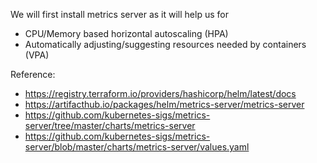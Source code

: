 We will first install metrics server as it will help us for
- CPU/Memory based horizontal autoscaling (HPA)
- Automatically adjusting/suggesting resources needed by containers (VPA)

Reference:
- https://registry.terraform.io/providers/hashicorp/helm/latest/docs
- https://artifacthub.io/packages/helm/metrics-server/metrics-server
- https://github.com/kubernetes-sigs/metrics-server/tree/master/charts/metrics-server
- https://github.com/kubernetes-sigs/metrics-server/blob/master/charts/metrics-server/values.yaml